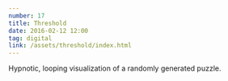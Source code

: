 ```yaml
---
number: 17
title: Threshold
date: 2016-02-12 12:00
tag: digital
link: /assets/threshold/index.html
---
```


Hypnotic, looping visualization of a randomly generated puzzle.
